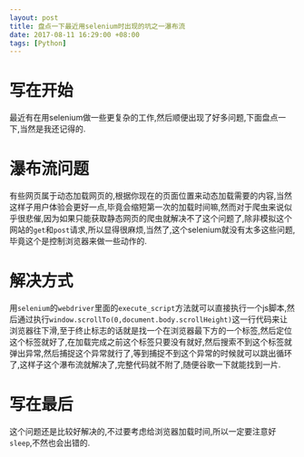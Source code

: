 ```yaml
---
layout: post
title: 盘点一下最近用selenium时出现的坑之一瀑布流
date: 2017-08-11 16:29:00 +08:00
tags: [Python]
---
```


# 写在开始
最近有在用selenium做一些更复杂的工作,然后顺便出现了好多问题,下面盘点一下,当然是我还记得的.

# 瀑布流问题
有些网页属于动态加载网页的,根据你现在的页面位置来动态加载需要的内容,当然这样子用户体验会更好一点,毕竟会缩短第一次的加载时间嘛,然而对于爬虫来说似乎很悲催,因为如果只能获取静态网页的爬虫就解决不了这个问题了,除非模拟这个网站的`get`和`post`请求,所以显得很麻烦,当然了,这个selenium就没有太多这些问题,毕竟这个是控制浏览器来做一些动作的.

# 解决方式
用`selenium`的`webdriver`里面的`execute_script`方法就可以直接执行一个js脚本,然后通过执行`window.scrollTo(0,document.body.scrollHeight)`这一行代码来让浏览器往下滑,至于终止标志的话就是找一个在浏览器最下方的一个标签,然后定位这个标签就好了,在加载完成之前这个标签只要没有就好,然后搜索不到这个标签就弹出异常,然后捕捉这个异常就行了,等到捕捉不到这个异常的时候就可以跳出循环了,这样子这个瀑布流就解决了,完整代码就不附了,随便谷歌一下就能找到一片.

# 写在最后
这个问题还是比较好解决的,不过要考虑给浏览器加载时间,所以一定要注意好`sleep`,不然也会出错的.
